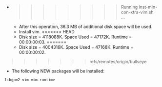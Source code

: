* >>>>>>>>> Running inst-min-con-xtra-vim.sh ...
  * After this operation, 36.3 MB of additional disk space will be used.
  * Install vim.
<<<<<<< HEAD
  * Disk size = 4118088K. Space Used = 47172K. Runtime = 00:00:00:03.
=======
  * Disk size = 4004316K. Space Used = 47168K. Runtime = 00:00:00:02.
>>>>>>> refs/remotes/origin/bullseye
  * The following NEW packages will be installed:
  ```bash
libgpm2 vim vim-runtime
  ```
